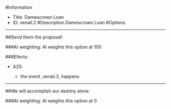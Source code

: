 #Information
 - Title: Damescrown Loan
 - ID: venail.2
#Description
Damescrown Loan
#Options

___
##Send them the proposal!

###AI weighting:
AI weights this option at 100


###Efects:<ul><li>A25:</li><ul><li>the event ˻venail.3˼ happens</li></ul></ul>

___
##We will accomplish our destiny alone.

###AI weighting:
AI weights this option at 0

